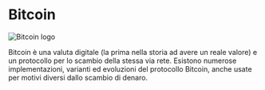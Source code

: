 # Bitcoin

![Bitcoin logo](http://media.tumblr.com/tumblr_lmupioyU7M1qznjpp.png)

Bitcoin è una valuta digitale (la prima nella storia ad avere un reale valore) e un protocollo per lo scambio della stessa via rete. Esistono numerose implementazioni, varianti ed evoluzioni del protocollo Bitcoin, anche usate per motivi diversi dallo scambio di denaro.